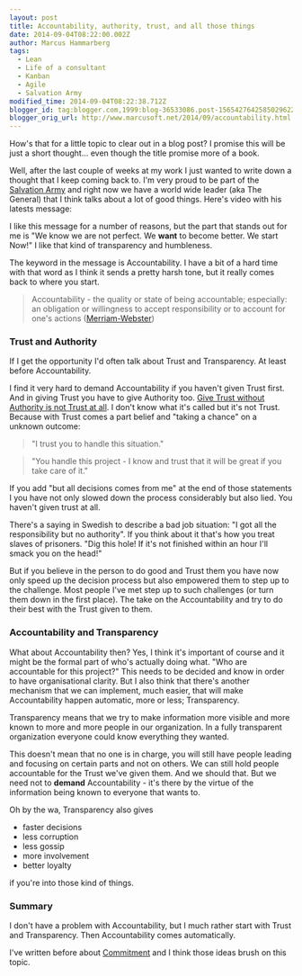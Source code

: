 ```yaml
---
layout: post
title: Accountability, authority, trust, and all those things
date: 2014-09-04T08:22:00.002Z
author: Marcus Hammarberg
tags:
  - Lean
  - Life of a consultant
  - Kanban
  - Agile
  - Salvation Army
modified_time: 2014-09-04T08:22:38.712Z
blogger_id: tag:blogger.com,1999:blog-36533086.post-1565427642585029622
blogger_orig_url: http://www.marcusoft.net/2014/09/accountability.html
---
```


How's that for a little topic to clear out in a blog post? I promise this will be just a short thought... even though the title promise more of a book.

Well, after the last couple of weeks at my work I just wanted to write down a thought that I keep coming back to. I'm very proud to be part of the [Salvation Army](http://www.salvationarmy.org/) and right now we have a world wide leader (aka The General) that I think talks about a lot of good things. Here's video with his latests message:

I like this message for a number of reasons, but the part that stands out for me is "We know we are not perfect. We **want** to become better. We start Now!" I like that kind of transparency and humbleness.

The keyword in the message is Accountability. I have a bit of a hard time with that word as I think it sends a pretty harsh tone, but it really comes back to where you start.

> Accountability - the quality or state of being accountable; especially: an obligation or willingness to accept responsibility or to account for one's actions ([Merriam-Webster](http://www.merriam-webster.com/))

### Trust and Authority

If I get the opportunity I'd often talk about Trust and Transparency. At least before Accountability.

I find it very hard to demand Accountability if you haven't given Trust first. And in giving Trust you have to give Authority too. [Give Trust without Authority is not Trust at all](http://www.marcusoft.net/2012/11/unearned-trust.html). I don't know what it's called but it's not Trust. Because with Trust comes a part belief and "taking a chance" on a unknown outcome:

> "I trust you to handle this situation."

> "You handle this project - I know and trust that it will be great if you take care of it."

If you add "but all decisions comes from me" at the end of those statements I you have not only slowed down the process considerably but also lied. You haven't given trust at all.

There's a saying in Swedish to describe a bad job situation: "I got all the responsibility but no authority". If you think about it that's how you treat slaves of prisoners. "Dig this hole! If it's not finished within an hour I'll smack you on the head!"

But if you believe in the person to do good and Trust them you have now only speed up the decision process but also empowered them to step up to the challenge. Most people I've met step up to such challenges (or turn them down in the first place). The take on the Accountability and try to do their best with the Trust given to them.

### Accountability and Transparency

What about Accountability then? Yes, I think it's important of course and it might be the formal part of who's actually doing what. "Who are accountable for this project?" This needs to be decided and know in order to have organisational clarity. But I also think that there's another mechanism that we can implement, much easier, that will make Accountability happen automatic, more or less; Transparency.

Transparency means that we try to make information more visible and more known to more and more people in our organization. In a fully transparent organization everyone could know everything they wanted.

This doesn't mean that no one is in charge, you will still have people leading and focusing on certain parts and not on others. We can still hold people accountable for the Trust we've given them. And we should that. But we need not to **demand** Accountability - it's there by the virtue of the information being known to everyone that wants to.

Oh by the wa, Transparency also gives

- faster decisions
- less corruption
- less gossip
- more involvement
- better loyalty

if you're into those kind of things.

### Summary

I don't have a problem with Accountability, but I much rather start with Trust and Transparency. Then Accountability comes automatically.

I've written before about [Commitment](http://www.marcusoft.net/2013/09/commitment-can-only-emerge-it-can-be.html) and I think those ideas brush on this topic.
